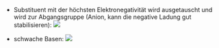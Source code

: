 - Substituent mit der höchsten Elektronegativität wird ausgetauscht und wird zur Abgangsgruppe (Anion, kann die negative Ladung gut stabilisieren):
![](Pasted%20image%2020231127162049.png)

- schwache Basen:
![](Pasted%20image%2020231127162200.png)
